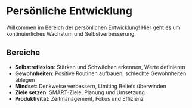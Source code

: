 # Persönliche Entwicklung

Willkommen im Bereich der persönlichen Entwicklung! Hier geht es um kontinuierliches Wachstum und Selbstverbesserung.

## Bereiche

- **Selbstreflexion**: Stärken und Schwächen erkennen, Werte definieren
- **Gewohnheiten**: Positive Routinen aufbauen, schlechte Gewohnheiten ablegen
- **Mindset**: Denkweise verbessern, Limiting Beliefs überwinden
- **Ziele setzen**: SMART-Ziele, Planung und Umsetzung
- **Produktivität**: Zeitmanagement, Fokus und Effizienz 